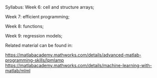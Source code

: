 Syllabus: 
Week 6: cell and structure arrays;

Week 7: efficient programming; 

Week 8: functions; 

Week 9: regression models;

Related material can be found in:

https://matlabacademy.mathworks.com/details/advanced-matlab-programming-skills/lpmlamp
https://matlabacademy.mathworks.com/details/machine-learning-with-matlab/mlml
